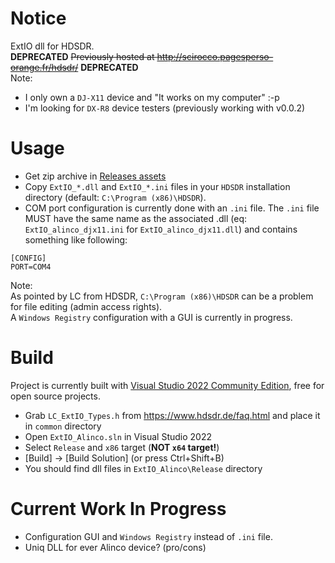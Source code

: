 # Notice
ExtIO dll for HDSDR.  
**DEPRECATED** ~~Previously hosted at http://scirocco.pagesperso-orange.fr/hdsdr/~~ **DEPRECATED**  
Note:
- I only own a `DJ-X11` device and "It works on my computer" :-p  
- I'm looking for `DX-R8` device testers (previously working with v0.0.2)

# Usage
- Get zip archive in [Releases assets](https://github.com/Quadricopter/ExtIO_Alinco/releases)
- Copy `ExtIO_*.dll` and `ExtIO_*.ini` files in your `HDSDR` installation directory (default: `C:\Program (x86)\HDSDR`).
- COM port configuration is currently done with an `.ini` file. The `.ini` file MUST have the same name as the associated .dll (eq: `ExtIO_alinco_djx11.ini` for `ExtIO_alinco_djx11.dll`) and contains something like following:
```
[CONFIG]
PORT=COM4
```

Note:  
As pointed by LC from HDSDR, `C:\Program (x86)\HDSDR` can be a problem for file editing (admin access rights).  
A `Windows Registry` configuration with a GUI is currently in progress.

# Build
Project is currently built with [Visual Studio 2022 Community Edition](https://visualstudio.microsoft.com/), free for open source projects.  
- Grab `LC_ExtIO_Types.h` from https://www.hdsdr.de/faq.html and place it in `common` directory
- Open `ExtIO_Alinco.sln` in Visual Studio 2022
- Select `Release` and `x86` target (**NOT `x64` target!**)
- [Build] -> [Build Solution] (or press Ctrl+Shift+B)
- You should find dll files in `ExtIO_Alinco\Release` directory

# Current Work In Progress
- Configuration GUI and `Windows Registry` instead of `.ini` file.
- Uniq DLL for ever Alinco device? (pro/cons)
